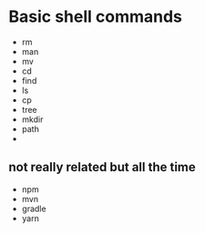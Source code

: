 # Basic shell commands

- rm
- man
- mv
- cd
- find
- ls
- cp
- tree
- mkdir
- path
- 

## not really related but all the time

- npm
- mvn
- gradle
- yarn
